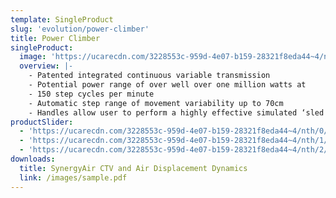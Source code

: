```yaml
---
template: SingleProduct
slug: 'evolution/power-climber'
title: Power Climber
singleProduct:
  image: 'https://ucarecdn.com/3228553c-959d-4e07-b159-28321f8eda44~4/nth/0/'
  overview: |-
    - Patented integrated continuous variable transmission
    - Potential power range of over well over one million watts at
    - 150 step cycles per minute
    - Automatic step range of movement variability up to 70cm
    - Handles allow user to perform a highly effective simulated ‘sled drive’ style movement or alternatively anchor themselves during high load sprints and strength orientated movements
productSlider:
  - 'https://ucarecdn.com/3228553c-959d-4e07-b159-28321f8eda44~4/nth/0/'
  - 'https://ucarecdn.com/3228553c-959d-4e07-b159-28321f8eda44~4/nth/1/'
  - 'https://ucarecdn.com/3228553c-959d-4e07-b159-28321f8eda44~4/nth/2/'
downloads:
  title: SynergyAir CTV and Air Displacement Dynamics
  link: /images/sample.pdf
---
```

